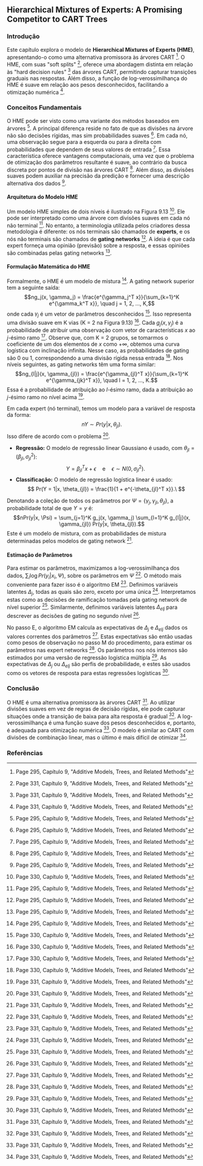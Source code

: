 ## Hierarchical Mixtures of Experts: A Promising Competitor to CART Trees

### Introdução
Este capítulo explora o modelo de **Hierarchical Mixtures of Experts (HME)**, apresentando-o como uma alternativa promissora às árvores CART [^35]. O HME, com suas "soft splits" [^37], oferece uma abordagem distinta em relação às "hard decision rules" [^37] das árvores CART, permitindo capturar transições graduais nas respostas. Além disso, a função de log-verossimilhança do HME é suave em relação aos pesos desconhecidos, facilitando a otimização numérica [^37].

### Conceitos Fundamentais

O HME pode ser visto como uma variante dos métodos baseados em árvores [^35]. A principal diferença reside no fato de que as divisões na árvore não são decisões rígidas, mas sim probabilidades suaves [^35]. Em cada nó, uma observação segue para a esquerda ou para a direita com probabilidades que dependem de seus valores de entrada [^35]. Essa característica oferece vantagens computacionais, uma vez que o problema de otimização dos parâmetros resultante é suave, ao contrário da busca discreta por pontos de divisão nas árvores CART [^35]. Além disso, as divisões suaves podem auxiliar na precisão da predição e fornecer uma descrição alternativa dos dados [^35].

#### Arquitetura do Modelo HME
Um modelo HME simples de dois níveis é ilustrado na Figura 9.13 [^36]. Ele pode ser interpretado como uma árvore com divisões suaves em cada nó não terminal [^35]. No entanto, a terminologia utilizada pelos criadores dessa metodologia é diferente: os nós terminais são chamados de **experts**, e os nós não terminais são chamados de **gating networks** [^35]. A ideia é que cada expert forneça uma opinião (previsão) sobre a resposta, e essas opiniões são combinadas pelas gating networks [^35].

#### Formulação Matemática do HME
Formalmente, o HME é um modelo de mistura [^35]. A gating network superior tem a seguinte saída:
$$ng_j(x, \gamma_j) = \frac{e^{\gamma_j^T x}}{\sum_{k=1}^K e^{\gamma_k^T x}}, \quad j = 1, 2, ..., K,$$
onde cada $\gamma_j$ é um vetor de parâmetros desconhecidos [^36]. Isso representa uma divisão suave em K vias (K = 2 na Figura 9.13) [^36]. Cada $g_j(x, \gamma_j)$ é a probabilidade de atribuir uma observação com vetor de características $x$ ao *j*-ésimo ramo [^36]. Observe que, com K = 2 grupos, se tomarmos o coeficiente de um dos elementos de $x$ como $+\infty$, obtemos uma curva logística com inclinação infinita. Nesse caso, as probabilidades de gating são 0 ou 1, correspondendo a uma divisão rígida nessa entrada [^36].
Nos níveis seguintes, as gating networks têm uma forma similar:
$$ng_{l|j}(x, \gamma_{jl}) = \frac{e^{\gamma_{jl}^T x}}{\sum_{k=1}^K e^{\gamma_{jk}^T x}}, \quad l = 1, 2, ..., K.$$
Essa é a probabilidade de atribuição ao *l*-ésimo ramo, dada a atribuição ao *j*-ésimo ramo no nível acima [^37].

Em cada expert (nó terminal), temos um modelo para a variável de resposta da forma:
$$nY \sim Pr(y|x, \theta_{jl}).$$
Isso difere de acordo com o problema [^37].
*   **Regressão:** O modelo de regressão linear Gaussiano é usado, com $\theta_{jl} = (\beta_{jl}, \sigma_{jl}^2)$:
    $$     Y = \beta_{jl}^T x + \epsilon \quad \text{e} \quad \epsilon \sim N(0, \sigma_{jl}^2).\     $$
*   **Classificação:** O modelo de regressão logística linear é usado:
    $$     Pr(Y = 1|x, \theta_{jl}) = \frac{1}{1 + e^{-\theta_{jl}^T x}}.\     $$

Denotando a coleção de todos os parâmetros por $\Psi = \{\gamma_j, \gamma_{jl}, \theta_{jl}\}$, a probabilidade total de que $Y = y$ é:
$$nPr(y|x, \Psi) = \sum_{j=1}^K g_j(x, \gamma_j) \sum_{l=1}^K g_{l|j}(x, \gamma_{jl}) Pr(y|x, \theta_{jl}).$$
Este é um modelo de mistura, com as probabilidades de mistura determinadas pelos modelos de gating network [^37].

#### Estimação de Parâmetros
Para estimar os parâmetros, maximizamos a log-verossimilhança dos dados, $\sum_i \log Pr(y_i|x_i, \Psi)$, sobre os parâmetros em $\Psi$ [^37]. O método mais conveniente para fazer isso é o algoritmo EM [^37]. Definimos variáveis latentes $\Delta_j$, todas as quais são zero, exceto por uma única [^37]. Interpretamos estas como as decisões de ramificação tomadas pela gating network de nível superior [^37]. Similarmente, definimos variáveis latentes $\Delta_{elj}$ para descrever as decisões de gating no segundo nível [^37].

No passo E, o algoritmo EM calcula as expectativas de $\Delta_j$ e $\Delta_{elj}$ dados os valores correntes dos parâmetros [^37]. Estas expectativas são então usadas como pesos de observação no passo M do procedimento, para estimar os parâmetros nas expert networks [^37]. Os parâmetros nos nós internos são estimados por uma versão de regressão logística múltipla [^37]. As expectativas de $\Delta_j$ ou $\Delta_{elj}$ são perfis de probabilidade, e estes são usados como os vetores de resposta para estas regressões logísticas [^37].

### Conclusão
O HME é uma alternativa promissora às árvores CART [^37]. Ao utilizar divisões suaves em vez de regras de decisão rígidas, ele pode capturar situações onde a transição de baixa para alta resposta é gradual [^37]. A log-verossimilhança é uma função suave dos pesos desconhecidos e, portanto, é adequada para otimização numérica [^37]. O modelo é similar ao CART com divisões de combinação linear, mas o último é mais difícil de otimizar [^37].

### Referências
[^35]: Page 295, Capítulo 9, "Additive Models, Trees, and Related Methods"
[^36]: Page 330, Capítulo 9, "Additive Models, Trees, and Related Methods"
[^37]: Page 331, Capítulo 9, "Additive Models, Trees, and Related Methods"
<!-- END -->
